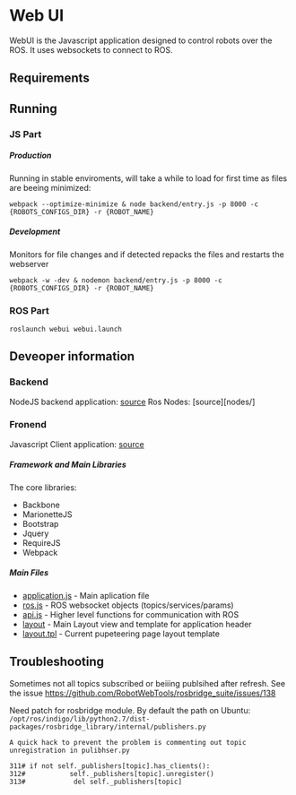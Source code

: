 # Web UI


WebUI is the Javascript application designed to control robots over the ROS. It uses websockets to connect to ROS.

## Requirements

## Running
### JS Part
##### Production
Running in stable enviroments, will take a while to load for first time as files are beeing minimized:

`webpack --optimize-minimize & node backend/entry.js -p 8000 -c {ROBOTS_CONFIGS_DIR} -r {ROBOT_NAME}`

##### Development
Monitors for file changes and if detected repacks the files and restarts the webserver

`webpack -w -dev & nodemon backend/entry.js -p 8000 -c {ROBOTS_CONFIGS_DIR} -r {ROBOT_NAME}`

### ROS Part
`roslaunch webui webui.launch`


## Deveoper information
### Backend
NodeJS backend application: [source](backend/)
Ros Nodes: [source][nodes/]

### Fronend 
Javascript Client application: [source](client)
##### Framework and Main Libraries
The core libraries:
* Backbone
* MarionetteJS
* Bootstrap
* Jquery
* RequireJS
* Webpack

##### Main Files
* [application.js](main/application.js) - Main aplication file
* [ros.js](client/lib/ros.js) - ROS websocket objects (topics/services/params)
* [api.js](client/lib/api.js) - Higher level functions for communication with ROS
* [layout](client/modules/layout/) - Main Layout view and template for application header
* [layout.tpl](client/modules/puppeteering/views/templates/layout.tpl) - Current pupeteering page layout template





## Troubleshooting

Sometimes not all topics subscribed or beiiing publsihed after refresh. See the issue https://github.com/RobotWebTools/rosbridge_suite/issues/138

Need patch for rosbridge module. By default the path on Ubuntu:
`/opt/ros/indigo/lib/python2.7/dist-packages/rosbridge_library/internal/publishers.py`

```
A quick hack to prevent the problem is commenting out topic unregistration in pulibhser.py

311# if not self._publishers[topic].has_clients():
312#           self._publishers[topic].unregister()
313#            del self._publishers[topic]
```
